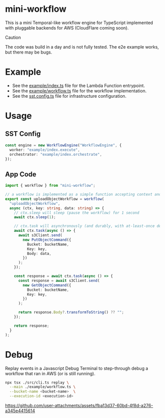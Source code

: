 # mini-workflow

This is a mini Temporal-like workflow engine for TypeScript implemented with pluggable backends for AWS (CloudFlare coming soon).

> [!CAUTION]
> The code was build in a day and is not fully tested. The e2e example works, but there may be bugs.

# Example

- See the [example/index.ts](./example/index.ts) file for the Lambda Function entrypoint.
- See the [example/workflow.ts](./example/workflow.ts) file for the workflow implementation.
- See the [sst.config.ts](./sst.config.ts) file for infrastructure configuration.

# Usage

## SST Config

```ts
const engine = new WorkflowEngine("WorkflowEngine", {
  worker: "example/index.execute",
  orchestrator: "example/index.orchestrate",
});
```

## App Code

```ts
import { workflow } from "mini-workflow";

// a workflow is implemented as a simple function accepting context and arbitrary parameters
export const uploadObjectWorkflow = workflow(
  "uploadObjectWorkflow",
  async (ctx, key: string, data: string) => {
    // ctx.sleep will sleep (pause the workflow) for 1 second
    await ctx.sleep(1);

    // ctx.task will asynchronously (and durably, with at-least-once delivery) run the provided function in the worker Lambda Function
    await ctx.task(async () => {
      await s3Client.send(
        new PutObjectCommand({
          Bucket: bucketName,
          Key: key,
          Body: data,
        })
      );
    });

    const response = await ctx.task(async () => {
      const response = await s3Client.send(
        new GetObjectCommand({
          Bucket: bucketName,
          Key: key,
        })
      );

      return response.Body?.transformToString() ?? "";
    });

    return response;
  }
);
```

# Debug

Replay events in a Javascript Debug Terminal to step-through debug a workflow that ran in AWS (or is still running).

```sh
npx tsx ./src/cli.ts replay \
  --main ./example/workflow.ts \
  --bucket-name <bucket-name>  \
  --execution-id <execution-id>
```

https://github.com/user-attachments/assets/fba13d37-60bd-4f8d-a276-a345e4415614
